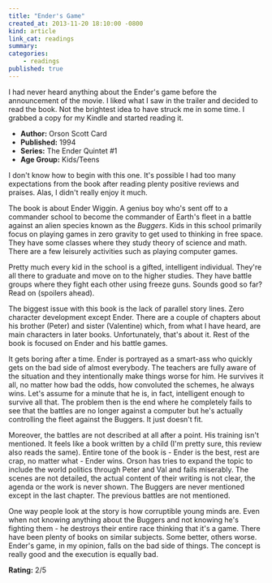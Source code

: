 ```yaml
---
title: "Ender's Game"
created_at: 2013-11-20 18:10:00 -0800
kind: article
link_cat: readings
summary:
categories:
    - readings
published: true
---
```


I had never heard anything about the Ender's game before the announcement of the movie. I liked what I saw in the trailer and decided to read the book. Not the brightest idea to have struck me in some time. I grabbed a copy for my Kindle and started reading it.

+ **Author:** Orson Scott Card
+ **Published:** 1994
+ **Series:** The Ender Quintet #1
+ **Age Group:** Kids/Teens

I don't know how to begin with this one. It's possible I had too many expectations from the book after reading plenty positive reviews and praises. Alas, I didn't really enjoy it much.

The book is about Ender Wiggin. A genius boy who's sent off to a commander school to become the commander of Earth's fleet in a battle against an alien species known as the _Buggers_. Kids in this school primarily focus on playing games in zero gravity to get used to thinking in free space. They have some classes where they study theory of science and math. There are a few leisurely activities such as playing computer games.

<!-- more -->

Pretty much every kid in the school is a gifted, intelligent individual. They're all there to graduate and move on to the higher studies. They have battle groups where they fight each other using freeze guns. Sounds good so far? Read on (spoilers ahead).

The biggest issue with this book is the lack of parallel story lines. Zero character development except Ender. There are a couple of chapters about his brother (Peter) and sister (Valentine) which, from what I have heard, are main characters in later books. Unfortunately, that's about it. Rest of the book is focused on Ender and his battle games.

It gets boring after a time. Ender is portrayed as a smart-ass who quickly gets on the bad side of almost everybody. The teachers are fully aware of the situation and they intentionally make things worse for him. He survives it all, no matter how bad the odds, how convoluted the schemes, he always wins. Let's assume for a minute that he is, in fact, intelligent enough to survive all that. The problem then is the end where he completely fails to see that the battles are no longer against a computer but he's actually controlling the fleet against the Buggers. It just doesn't fit.

Moreover, the battles are not described at all after a point. His training isn't mentioned. It feels like a book written by a child (I'm pretty sure, this review also reads the same). Entire tone of the book is - Ender is the best, rest are crap, no matter what - Ender wins. Orson has tries to expand the topic to include the world politics through Peter and Val and fails miserably. The scenes are not detailed, the actual content of their writing is not clear, the agenda or the work is never shown. The Buggers are never mentioned except in the last chapter. The previous battles are not mentioned.

One way people look at the story is how corruptible young minds are. Even when not knowing anything about the Buggers and not knowing he's fighting them - he destroys their entire race thinking that it's a game. There have been plenty of books on similar subjects. Some better, others worse. Ender's game, in my opinion, falls on the bad side of things. The concept is really good and the execution is equally bad.

**Rating:** 2/5
